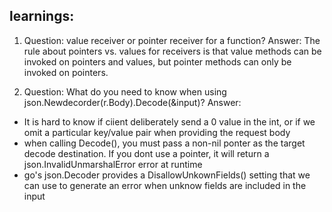 ## learnings:
1. Question: value receiver or pointer receiver for a function?
   Answer: The rule about pointers vs. values for receivers is that value methods can be invoked on pointers and values, but pointer methods can only be invoked on pointers.

2. Question: What do you need to know when using json.Newdecorder(r.Body).Decode(&input)?
Answer:
-  It is hard to know if ciient deliberately send a 0 value in the int, or if we omit a particular key/value pair when providing the request body
-  when calling Decode(), you must pass a non-nil ponter as the target decode destination. If you dont use a pointer, it will return a json.InvalidUnmarshalError error at runtime
- go's json.Decoder provides a DisallowUnkownFields() setting that we can use to generate an error when unknow fields are included in the input